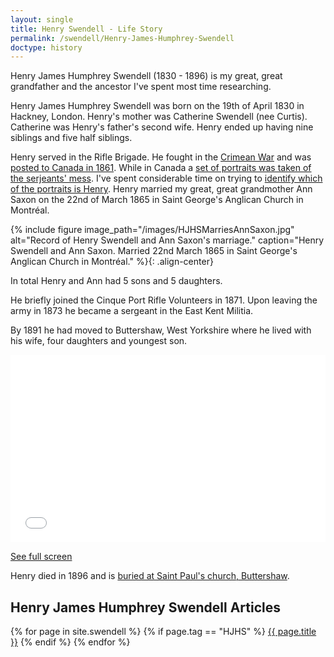 ```yaml
---
layout: single
title: Henry Swendell - Life Story
permalink: /swendell/Henry-James-Humphrey-Swendell
doctype: history
---
```


Henry James Humphrey Swendell (1830 - 1896) is my great, great grandfather and the ancestor I've spent most time researching.

Henry James Humphrey Swendell was born on the 19th of April 1830 in Hackney, London. Henry's mother was Catherine Swendell (nee Curtis). Catherine was Henry's father's second wife. Henry ended up having nine siblings and five half siblings.

Henry served in the Rifle Brigade. He fought in the <a href="/swendell/Henry-James-Humphrey-Swendell-and-the-Crimean-War">Crimean War</a> and was <a href="Henry-James-Humphrey-Swendell-In-Canada">posted to Canada in 1861</a>. While in Canada a <a href="Serjeants-Mess-Portrait-Listing">set of portraits was taken of the serjeants' mess</a>. I've spent considerable time on trying to <a href="/swendell/Identifying-Henry-James-Humphrey-Swendell-Part-1"> identify which of the portraits is Henry</a>. Henry married my great, great grandmother Ann Saxon on the 22nd of March 1865 in Saint George's Anglican Church in Montréal.

{% include figure image_path="/images/HJHSMarriesAnnSaxon.jpg" alt="Record of Henry Swendell and Ann Saxon's marriage." caption="Henry Swendell and Ann Saxon. Married 22nd March 1865 in Saint George's Anglican Church in Montréal." %}{: .align-center}

In total Henry and Ann had 5 sons and 5 daughters.

He briefly joined the Cinque Port Rifle Volunteers in 1871. Upon leaving the army in 1873 he became a sergeant in the East Kent Militia.

By 1891 he had moved to Buttershaw, West Yorkshire where he lived with his wife, four daughters and youngest son.

<iframe width="100%" height="300px" frameborder="0" allowfullscreen src="//umap.openstreetmap.fr/en/map/swendells_495953?scaleControl=false&miniMap=false&scrollWheelZoom=false&zoomControl=true&allowEdit=false&moreControl=true&searchControl=null&tilelayersControl=null&embedControl=null&datalayersControl=null&onLoadPanel=undefined&captionBar=false#18/53.76391/-1.77722"></iframe><p><a href="//umap.openstreetmap.fr/en/map/swendells_495953">See full screen</a></p>

Henry died in 1896 and is <a href="http://www.sblha.com/spb_bur_2b.html">buried at Saint Paul's church, Buttershaw</a>.

## Henry James Humphrey Swendell Articles

{% for page in site.swendell %}
{% if page.tag == "HJHS" %}
  <a href="{{ page.url }}">{{ page.title }}</a>
{% endif %}
{% endfor %}


